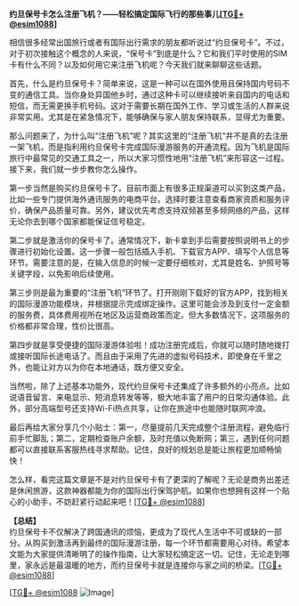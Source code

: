 **约旦保号卡怎么注册飞机？——轻松搞定国际飞行的那些事儿[[TG💪+ @esim1088](https://t.me/s/esim1088)]**

相信很多经常出国旅行或者有国际出行需求的朋友都听说过“约旦保号卡”。不过，对于初次接触这个概念的人来说，“保号卡”到底是什么？它和我们平时使用的SIM卡有什么不同？以及如何用它来注册飞机呢？今天我们就来聊聊这些话题。

首先，什么是约旦保号卡？简单来说，这是一种可以在国外使用且保持国内号码不变的通信工具。当你身处异国他乡时，通过这种卡可以继续接听来自国内的电话和短信，而无需更换手机号码。这对于需要长期在国外工作、学习或生活的人群来说非常实用。尤其是在紧急情况下，能够确保与家人朋友保持联系，显得尤为重要。

那么问题来了，为什么叫“注册飞机”呢？其实这里的“注册飞机”并不是真的去注册一架飞机，而是指利用约旦保号卡完成国际漫游服务的开通流程。因为飞机是国际旅行中最常见的交通工具之一，所以大家习惯性地用“注册飞机”来形容这一过程。接下来，我们就一步步教你怎么操作。

第一步当然是购买约旦保号卡了。目前市面上有很多正规渠道可以买到这类产品，比如一些专门提供海外通讯服务的电商平台。选择时要注意查看商家资质和服务评价，确保产品质量可靠。另外，建议优先考虑支持双频甚至多频网络的产品，这样无论你去到哪个国家都能保证信号稳定。

第二步就是激活你的保号卡了。通常情况下，新卡拿到手后需要按照说明书上的步骤进行初始化设置。这一步骤一般包括插入手机、下载官方APP、填写个人信息等环节。需要注意的是，在输入信息的时候一定要仔细核对，尤其是姓名、护照号等关键字段，以免影响后续使用。

第三步则是最为重要的“注册飞机”环节了。打开刚刚下载好的官方APP，找到相关的国际漫游功能模块，并根据提示完成绑定操作。这里可能会涉及到支付一定金额的服务费，具体费用视所在地区及运营商政策而定。但大多数情况下，这项服务的价格都非常合理，性价比很高。

第四步就是享受便捷的国际漫游体验啦！成功注册完成后，你就可以随时随地拨打或接听国际长途电话了。而且由于采用了先进的虚拟号码技术，即使身在千里之外，也能让对方以为你在本地通话，既方便又安全。

当然啦，除了上述基本功能外，现代约旦保号卡还集成了许多额外的小亮点。比如说语音留言、来电显示、短消息转发等等，极大地丰富了用户的日常沟通体验。此外，部分高端型号还支持Wi-Fi热点共享，让你在旅途中也能随时联网冲浪。

最后再给大家分享几个小贴士：第一，尽量提前几天完成整个注册流程，避免临行前手忙脚乱；第二，定期检查账户余额，及时充值以免断网；第三，遇到任何问题都可以直接联系客服热线寻求帮助。记住，良好的规划总是能让旅程更加顺畅愉快！

怎么样，看完这篇文章是不是对约旦保号卡有了更深的了解呢？无论是商务出差还是休闲旅游，这款神器都能为你的国际出行保驾护航。如果你也想拥有这样一个贴心的小助手，不妨赶紧行动起来吧！[[TG💪+ @esim1088](https://t.me/s/esim1088)]

**【总结】**  
约旦保号卡不仅解决了跨国通讯的烦恼，更成为了现代人生活中不可或缺的一部分。从购买到激活再到最终的国际漫游注册，每一个环节都需要用心对待。希望本文能为大家提供清晰明了的操作指南，让大家轻松搞定这一切。记住，无论走到哪里，家永远是最温暖的地方，而约旦保号卡就是连接你与家之间的桥梁。[[TG💪+ @esim1088](https://t.me/s/esim1088)] 

[[TG💪+ @esim1088](https://t.me/s/esim1088) ![Image](https://i.postimg.cc/4NQfJmqS/Snipaste-2025-05-13-00-14-12.png)]